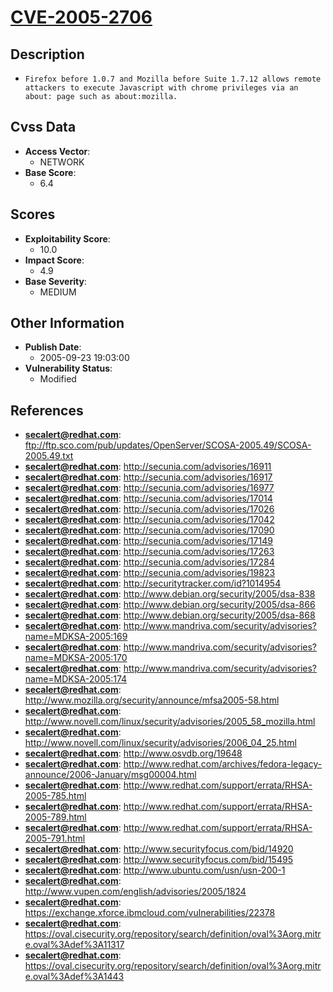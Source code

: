 
# [CVE-2005-2706](ftp://ftp.sco.com/pub/updates/OpenServer/SCOSA-2005.49/SCOSA-2005.49.txt)

## Description

- `Firefox before 1.0.7 and Mozilla before Suite 1.7.12 allows remote attackers to execute Javascript with chrome privileges via an about: page such as about:mozilla.`

## Cvss Data

- **Access Vector**:
  - NETWORK
- **Base Score**:
  - 6.4

## Scores

- **Exploitability Score**:
  - 10.0
- **Impact Score**:
  - 4.9
- **Base Severity**:
  - MEDIUM

## Other Information

- **Publish Date**:
  - 2005-09-23 19:03:00
- **Vulnerability Status**:
  - Modified

## References

- **secalert@redhat.com**: ftp://ftp.sco.com/pub/updates/OpenServer/SCOSA-2005.49/SCOSA-2005.49.txt
- **secalert@redhat.com**: http://secunia.com/advisories/16911
- **secalert@redhat.com**: http://secunia.com/advisories/16917
- **secalert@redhat.com**: http://secunia.com/advisories/16977
- **secalert@redhat.com**: http://secunia.com/advisories/17014
- **secalert@redhat.com**: http://secunia.com/advisories/17026
- **secalert@redhat.com**: http://secunia.com/advisories/17042
- **secalert@redhat.com**: http://secunia.com/advisories/17090
- **secalert@redhat.com**: http://secunia.com/advisories/17149
- **secalert@redhat.com**: http://secunia.com/advisories/17263
- **secalert@redhat.com**: http://secunia.com/advisories/17284
- **secalert@redhat.com**: http://secunia.com/advisories/19823
- **secalert@redhat.com**: http://securitytracker.com/id?1014954
- **secalert@redhat.com**: http://www.debian.org/security/2005/dsa-838
- **secalert@redhat.com**: http://www.debian.org/security/2005/dsa-866
- **secalert@redhat.com**: http://www.debian.org/security/2005/dsa-868
- **secalert@redhat.com**: http://www.mandriva.com/security/advisories?name=MDKSA-2005:169
- **secalert@redhat.com**: http://www.mandriva.com/security/advisories?name=MDKSA-2005:170
- **secalert@redhat.com**: http://www.mandriva.com/security/advisories?name=MDKSA-2005:174
- **secalert@redhat.com**: http://www.mozilla.org/security/announce/mfsa2005-58.html
- **secalert@redhat.com**: http://www.novell.com/linux/security/advisories/2005_58_mozilla.html
- **secalert@redhat.com**: http://www.novell.com/linux/security/advisories/2006_04_25.html
- **secalert@redhat.com**: http://www.osvdb.org/19648
- **secalert@redhat.com**: http://www.redhat.com/archives/fedora-legacy-announce/2006-January/msg00004.html
- **secalert@redhat.com**: http://www.redhat.com/support/errata/RHSA-2005-785.html
- **secalert@redhat.com**: http://www.redhat.com/support/errata/RHSA-2005-789.html
- **secalert@redhat.com**: http://www.redhat.com/support/errata/RHSA-2005-791.html
- **secalert@redhat.com**: http://www.securityfocus.com/bid/14920
- **secalert@redhat.com**: http://www.securityfocus.com/bid/15495
- **secalert@redhat.com**: http://www.ubuntu.com/usn/usn-200-1
- **secalert@redhat.com**: http://www.vupen.com/english/advisories/2005/1824
- **secalert@redhat.com**: https://exchange.xforce.ibmcloud.com/vulnerabilities/22378
- **secalert@redhat.com**: https://oval.cisecurity.org/repository/search/definition/oval%3Aorg.mitre.oval%3Adef%3A11317
- **secalert@redhat.com**: https://oval.cisecurity.org/repository/search/definition/oval%3Aorg.mitre.oval%3Adef%3A1443
